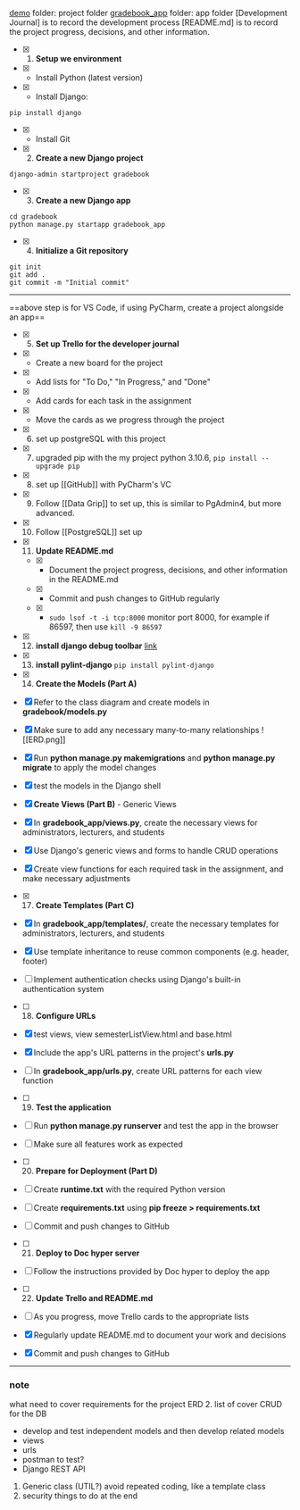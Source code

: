 [demo](./demo) folder: project folder
[gradebook_app](./gradebook_app) folder: app folder
[Development Journal] is to record the development process
[README.md] is to record the project progress, decisions, and other information.



- [x] 1. **Setup we environment**
- [x] -   Install Python (latest version)
- [x] -   Install Django: 
```
pip install django
```
- [x] -   Install Git

- [x] 2. **Create a new Django project**
```
django-admin startproject gradebook
```

- [x] 3.  **Create a new Django app**
```
cd gradebook
python manage.py startapp gradebook_app
```

- [x] 4.  **Initialize a Git repository**
```
git init
git add .
git commit -m "Initial commit"
```

---

==above step is for VS Code, if using PyCharm, create a project alongside an app==

- [x] 5.  **Set up Trello for the developer journal**
- [x] -   Create a new board for the project
- [x] -   Add lists for "To Do," "In Progress," and "Done"
- [x] -   Add cards for each task in the assignment
- [x] -   Move the cards as we progress through the project

- [x] 6. set up postgreSQL with this project

- [x] 7. upgraded pip with the my project python 3.10.6, `pip install --upgrade pip`

- [x] 8. set up [[GitHub]] with PyCharm's VC

- [x] 9. Follow [[Data Grip]] to set up, this is similar to PgAdmin4, but more advanced.

- [x] 10. Follow [[PostgreSQL]] set up 

- [x] 11.  **Update README.md**

    - [x] -   Document the project progress, decisions, and other information in the README.md 
    - [x] -   Commit and push changes to GitHub regularly
    - [x] -  `sudo lsof -t -i tcp:8000` monitor port 8000, for example if 86597, then use `kill -9 86597`
- [x] 12. **install django debug toolbar** [link](https://django-debug-toolbar.readthedocs.io/en/latest/installation.html)

- [x] 13. **install pylint-django** `pip install pylint-django`

- [x] 14. **Create the Models (Part A)**
- [x]  Refer to the class diagram and create models in **gradebook/models.py**
- [x]  Make sure to add any necessary many-to-many relationships
![[ERD.png]]
- [x]  Run **python manage.py makemigrations** and **python manage.py migrate** to apply the model changes
- [x]  test the models in the Django shell 
- [x] **Create Views (Part B)** - Generic Views
- [x] In **gradebook_app/views.py**, create the necessary views for administrators, lecturers, and students
- [x] Use Django's generic views and forms to handle CRUD operations
- [x] Create view functions for each required task in the assignment, and make necessary adjustments

- [x] 17. **Create Templates (Part C)**
- [x] In **gradebook_app/templates/**, create the necessary templates for administrators, lecturers, and students
- [x] Use template inheritance to reuse common components (e.g. header, footer)
- [ ] Implement authentication checks using Django's built-in authentication system

- [ ] 18. **Configure URLs**
- [x] test views, view semesterListView.html and base.html
- [x] Include the app's URL patterns in the project's **urls.py**
- [ ] In **gradebook_app/urls.py**, create URL patterns for each view function

- [ ] 19. **Test the application**
- [ ] Run **python manage.py runserver** and test the app in the browser
- [ ] Make sure all features work as expected

- [ ]  20. **Prepare for Deployment (Part D)**
- [ ] Create **runtime.txt** with the required Python version
- [ ] Create **requirements.txt** using **pip freeze > requirements.txt**
- [ ] Commit and push changes to GitHub

- [ ] 21. **Deploy to Doc hyper server**
- [ ] Follow the instructions provided by Doc hyper to deploy the app

- [ ] 22. **Update Trello and README.md**
- [ ]  As you progress, move Trello cards to the appropriate lists
- [x]  Regularly update README.md to document your work and decisions
- [x]  Commit and push changes to GitHub

---

### note 
what need to cover requirements for the project
ERD
2. list of cover CRUD for the DB
- develop and test independent models and then develop related models
- views
- urls
- postman to test?
- Django REST API
1. Generic class (UTIL?) avoid repeated coding, like a template class
2. security things to do at the end